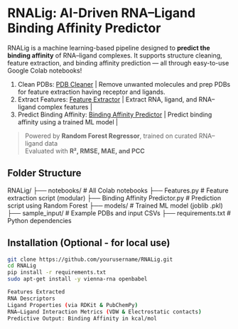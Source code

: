 # RNALig: AI-Driven RNA–Ligand Binding Affinity Predictor

RNALig is a machine learning-based pipeline designed to **predict the binding affinity** of RNA–ligand complexes. It supports structure cleaning, feature extraction, and binding affinity prediction — all through easy-to-use Google Colab notebooks!

1. Clean PDBs: [PDB Cleaner](https://colab.research.google.com/drive/1LSxz-l2kczM9fi3W_mor72IlOP2vFq7R) | Remove unwanted molecules and prep PDBs for feature extraction having receptor and ligands.
2. Extract Features: [Feature Extractor](https://colab.research.google.com/drive/1u7pWCd-Jpg1_U6xAdtR4rpJ3HI5Mr8b_) | Extract RNA, ligand, and RNA–ligand complex features |
3. Predict Binding Affinity: [Binding Affinity Predictor](https://colab.research.google.com/drive/1ZFgGIhVFuunZtIllH1kUleCFePZYWsD8) | Predict binding affinity using a trained ML model |

> Powered by **Random Forest Regressor**, trained on curated RNA–ligand data  
> Evaluated with **R², RMSE, MAE, and PCC**

## Folder Structure

RNALig/
├── notebooks/ # All Colab notebooks
├── Features.py # Feature extraction script (modular)
├── Binding Affinity Predictor.py # Prediction script using Random Forest
├── models/ # Trained ML model (joblib .pkl)
├── sample_input/ # Example PDBs and input CSVs
├── requirements.txt # Python dependencies

## Installation (Optional - for local use)

```bash
git clone https://github.com/yourusername/RNALig.git
cd RNALig
pip install -r requirements.txt
sudo apt-get install -y vienna-rna openbabel

Features Extracted
RNA Descriptors
Ligand Properties (via RDKit & PubChemPy)
RNA–Ligand Interaction Metrics (VDW & Electrostatic contacts)
Predictive Output: Binding Affinity in kcal/mol
